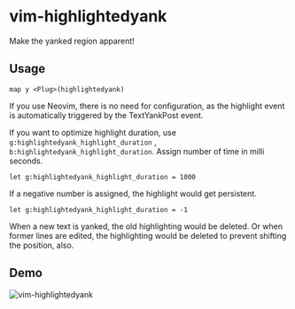# vim-highlightedyank
Make the yanked region apparent!

## Usage
```vim
map y <Plug>(highlightedyank)
```

If you use Neovim, there is no need for configuration, as the highlight event is automatically triggered by the TextYankPost event.

If you want to optimize highlight duration, use `g:highlightedyank_highlight_duration` , `b:highlightedyank_highlight_duration`. Assign number of time in milli seconds.
```vim
let g:highlightedyank_highlight_duration = 1000
```
If a negative number is assigned, the highlight would get persistent.
```vim
let g:highlightedyank_highlight_duration = -1
```
When a new text is yanked, the old highlighting would be deleted. Or when
former lines are edited, the highlighting would be deleted to prevent shifting
the position, also.

## Demo
![vim-highlightedyank](http://imgur.com/u5O57Gg.gif)

